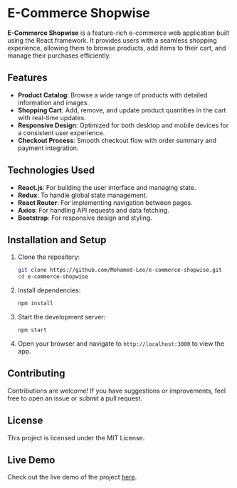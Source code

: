 # E-Commerce Shopwise

**E-Commerce Shopwise** is a feature-rich e-commerce web application built using the React framework. It provides users with a seamless shopping experience, allowing them to browse products, add items to their cart, and manage their purchases efficiently.

## Features

- **Product Catalog**: Browse a wide range of products with detailed information and images.
- **Shopping Cart**: Add, remove, and update product quantities in the cart with real-time updates.
- **Responsive Design**: Optimized for both desktop and mobile devices for a consistent user experience.
- **Checkout Process**: Smooth checkout flow with order summary and payment integration.

## Technologies Used

- **React.js**: For building the user interface and managing state.
- **Redux**: To handle global state management.
- **React Router**: For implementing navigation between pages.
- **Axios**: For handling API requests and data fetching.
- **Bootstrap**: For responsive design and styling.

## Installation and Setup

1. Clone the repository:
   ```bash
   git clone https://github.com/Mohamed-Leo/e-commerce-shopwise.git
   cd e-commerce-shopwise
   ```

2. Install dependencies:
   ```bash
   npm install
   ```

3. Start the development server:
   ```bash
   npm start
   ```

4. Open your browser and navigate to `http://localhost:3000` to view the app.

## Contributing

Contributions are welcome! If you have suggestions or improvements, feel free to open an issue or submit a pull request.

## License

This project is licensed under the MIT License.

## Live Demo

Check out the live demo of the project [here](https://mohamed-leo.github.io/e-commerce-shopwise/).
